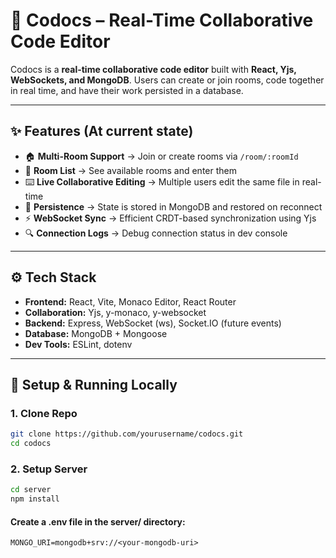 # 🧠 Codocs – Real-Time Collaborative Code Editor

Codocs is a **real-time collaborative code editor** built with **React, Yjs, WebSockets, and MongoDB**. Users can create or join rooms, code together in real time, and have their work persisted in a database.

---

## ✨ Features (At current state)

- 🏠 **Multi-Room Support** → Join or create rooms via `/room/:roomId`
- 📂 **Room List** → See available rooms and enter them
- ⌨️ **Live Collaborative Editing** → Multiple users edit the same file in real-time
- 💾 **Persistence** → State is stored in MongoDB and restored on reconnect
- ⚡ **WebSocket Sync** → Efficient CRDT-based synchronization using Yjs
- 🔍 **Connection Logs** → Debug connection status in dev console

---

## ⚙️ Tech Stack

- **Frontend:** React, Vite, Monaco Editor, React Router
- **Collaboration:** Yjs, y-monaco, y-websocket
- **Backend:** Express, WebSocket (ws), Socket.IO (future events)
- **Database:** MongoDB + Mongoose
- **Dev Tools:** ESLint, dotenv

---

## 🔧 Setup & Running Locally

### 1. Clone Repo

```bash
git clone https://github.com/yourusername/codocs.git
cd codocs
```

### 2. Setup Server

```bash
cd server
npm install
```

#### Create a .env file in the server/ directory:

```env
MONGO_URI=mongodb+srv://<your-mongodb-uri>
```
